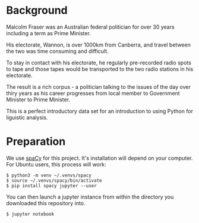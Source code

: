 # Background
Malcolm Fraser was an Australian federal politician for over 30 years including a term as Prime Minister.

His electorate, Wannon, is over 1000km from Canberra, and travel between the two was time consuming and difficult.

To stay in contact with his electorate, he regularly pre-recorded radio spots to tape and those tapes would be transported to the two radio stations in his electorate.

The result is a rich corpus - a politician talking to the issues of the day over thiry years as his career progresses from local member to Government Minister to Prime Minister.

This is a perfect introductory data set for an introduction to using Python for liguistic analysis.

# Preparation

We use [spaCy](https://spacy.io/usage) for this project. It's installation will depend on your computer. For Ubuntu users, this process will work:

```
$ python3 -m venv ~/.venvs/spacy
$ source ~/.venvs/spacy/bin/activate
$ pip install spacy jupyter --user
```

You can then launch a jupyter instance from within the directory you downloaded this repository into.

```
$ jupyter notebook
```
